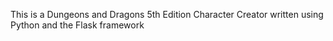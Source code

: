 This is a Dungeons and Dragons 5th Edition Character Creator written using Python and the Flask framework
